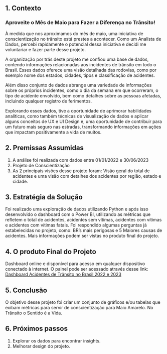 
## 1. Contexto

### Aproveite o Mês de Maio para Fazer a Diferença no Trânsito!
À medida que nos aproximamos do mês de maio, uma iniciativa de conscientização no trânsito está prestes a acontecer. Como um Analista de Dados, percebi rapidamente o potencial dessa iniciativa e decidi me voluntariar e fazer parte desse projeto. 

A organização por trás deste projeto me confiou uma base de dados, contendo informações relacionadas aos incidentes de trânsito em todo o Brasil. Esses dados oferece uma visão detalhada das rodovias, como por exemplo nome dos estados, cidades, tipos e classificação de acidentes. 

Além disso conjunto de dados abrange uma variedade de informações sobre os próprios incidentes, como o dia da semana em que ocorreram, o tipo de acidente envolvido, bem como detalhes sobre as pessoas afetadas, incluindo qualquer registro de ferimentos.

Explorando esses dados, tive a oportunidade de aprimorar habilidades analíticas, como também técnicas de visualização de dados e aplicar alguns conceitos de UX e UI Design e, uma oportunidade de contribuir para um futuro mais seguro nas estradas, transformando informações em ações que impactam positivamente a vida de muitos.

## 2. Premissas Assumidas
1. A análise foi realizada com dados entre 01/01/2022 e 30/06/2023
2. Projeto de Conscientização
3. As 2 principais visões desse projeto foram: Visão geral do total de acidentes e uma visão com detalhes dos acidentes por região, estado e cidade. 

## 3. Estratégia da Solução
Foi realizado uma exploração de dados utilizando Python e após isso desenvolvido o dashboard com o Power BI, utilizando as métricas que refletem o total de acidentes, acidentes sem vítimas, acidentes com vítimas e acidentes com vítimas fatais. Foi respondido algumas perguntas já estabelecidas no projeto, como: BR’s mais perigosas e 5 Maiores causas de acidentes. Mais informações podem ser vistas no produto final do projeto. 

## 4. O produto Final do Projeto
Dashboard online e disponível para acesso em qualquer dispositivo conectado à internet. 
O painel pode ser acessado através desse link: <a href="https://app.powerbi.com/view?r=eyJrIjoiMDhiZWUyYzYtYTdjMC00NDMyLWE1MjQtZjRiNjcyM2JkMDQ5IiwidCI6IjI0MzFmNDBkLWFhMmUtNGI4MS1hZDY0LTc2NTU5NTY4MmVlNiJ9"> Dashboard Acidentes de Trânsito no Brasil 2022 e 2023</a>

## 5. Conclusão
O objetivo desse projeto foi criar um conjunto de gráficos e/ou tabelas que exibam métricas para servir de conscientização para Maio Amarelo. No Trânsito o Sentido é a Vida.

## 6. Próximos passos
1. Explorar os dados para encontrar insights.
2. Melhorar design do projeto.
